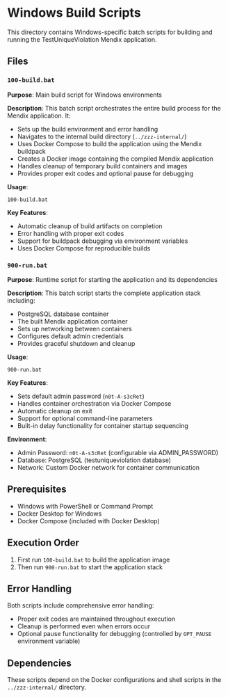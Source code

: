 # Windows Build Scripts

This directory contains Windows-specific batch scripts for building and running the TestUniqueViolation Mendix application.

## Files

### `100-build.bat`
**Purpose**: Main build script for Windows environments

**Description**: 
This batch script orchestrates the entire build process for the Mendix application. It:
- Sets up the build environment and error handling
- Navigates to the internal build directory (`../zzz-internal/`)
- Uses Docker Compose to build the application using the Mendix buildpack
- Creates a Docker image containing the compiled Mendix application
- Handles cleanup of temporary build containers and images
- Provides proper exit codes and optional pause for debugging

**Usage**:
```batch
100-build.bat
```

**Key Features**:
- Automatic cleanup of build artifacts on completion
- Error handling with proper exit codes
- Support for buildpack debugging via environment variables
- Uses Docker Compose for reproducible builds

### `900-run.bat`
**Purpose**: Runtime script for starting the application and its dependencies

**Description**:
This batch script starts the complete application stack including:
- PostgreSQL database container
- The built Mendix application container
- Sets up networking between containers
- Configures default admin credentials
- Provides graceful shutdown and cleanup

**Usage**:
```batch
900-run.bat
```

**Key Features**:
- Sets default admin password (`n0t-A-s3cRet`)
- Handles container orchestration via Docker Compose
- Automatic cleanup on exit
- Support for optional command-line parameters
- Built-in delay functionality for container startup sequencing

**Environment**:
- Admin Password: `n0t-A-s3cRet` (configurable via ADMIN_PASSWORD)
- Database: PostgreSQL (testuniqueviolation database)
- Network: Custom Docker network for container communication

## Prerequisites

- Windows with PowerShell or Command Prompt
- Docker Desktop for Windows
- Docker Compose (included with Docker Desktop)

## Execution Order

1. First run `100-build.bat` to build the application image
2. Then run `900-run.bat` to start the application stack

## Error Handling

Both scripts include comprehensive error handling:
- Proper exit codes are maintained throughout execution
- Cleanup is performed even when errors occur
- Optional pause functionality for debugging (controlled by `OPT_PAUSE` environment variable)

## Dependencies

These scripts depend on the Docker configurations and shell scripts in the `../zzz-internal/` directory.